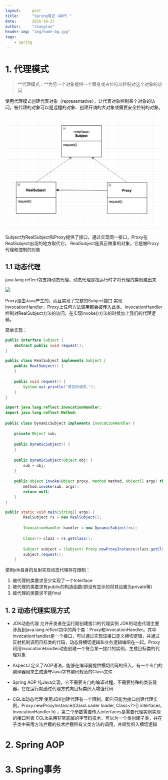```yaml
---
layout:     post
title:      "Spring笔记（AOP）"
date:       2016-10-27
author:     "zhangtao"
header-img: "img/home-bg.jpg"
tags:
    - Spring
---
```



# 1. 代理模式

>**代理模式：**为另一个对象提供一个替身或占位符以控制对这个对象的访问

使用代理模式创建代表对象（representative），让代表对象控制某个对象的访问，被代理的对象可以是远程的对象、创建开销的大对象或需要安全控制的对象。

![proxy](/img/in-post/proxy.png)

Subject为RealSubject和Proxy提供了接口，通过实现同一接口，Proxy在RealSubject出现的地方取代它。
RealSubject是真正做事的对象，它是被Proxy代理和控制的对象

## 1.1 动态代理

java.lang.reflect包支持动态代理，动态代理是指运行时才将代理的类创建出来

![](/invoke/proxy.png)

Proxy是由Java产生的，而且实现了完整的Subject接口
实现InvocationHandler，Proxy上任何方法调用都会被传入此类。InvocationHandler控制对RealSubject方法的访问，在实现invoke()方法的时候加上我们的代理逻辑。

简单实现：

```java
public interface Subject {
	abstract public void request();
}
```

```java
public class RealSubject implements Subject {
	public RealSubject() {
	}

	public void request() {
		System.out.println("真实的请求.");
	}
}
```

```java
import java.lang.reflect.InvocationHandler;
import java.lang.reflect.Method;

public class DynamicSubject implements InvocationHandler {

	private Object sub;

	public DynamicSubject() {
	}

	public DynamicSubject(Object obj) {
		sub = obj;
	}

	public Object invoke(Object proxy, Method method, Object[] args) throws Throwable {
		method.invoke(sub, args);
		return null;
	}
}
```

```java
public static void main(String[] args) {
		RealSubject rs = new RealSubject();

		InvocationHandler handler = new DynamicSubject(rs);

		Class<?> clazz = rs.getClass();

		Subject subject = (Subject) Proxy.newProxyInstance(clazz.getClassLoader(), clazz.getInterfaces(), handler);
		subject.request();
	}
```

使用jdk自身的反射实现动态代理存在限制：
1. 被代理的类要求至少实现了一个Interface
2. 被代理的类要求有public的构造函数(即没有显示的将其设置为private等)
3. 被代理的类要求不是final

## 1. 2 动态代理实现方式

- JDK动态代理
允许开发者在运行期创建接口的代理实例
JDK的动态代理主要涉及到java.lang.reflect包中的两个类：Proxy和InvocationHandler。其中InvocationHandler是一个接口，可以通过实现该接口定义横切逻辑，并通过反射机制调用目标类的代码，动态将横切逻辑和业务逻辑编织在一起。Proxy利用InvocationHandler动态创建一个符合某一接口的实例，生成目标类的代理对象

- AspectJ
定义了AOP语法，能够在编译器提供横切代码的织入，有一个专门的编译器用来生成遵守Java字节编码规范的Class文件

- Spring AOP
纯Java实现，它不需要专门的编译过程，不需要特殊的类装载器，它在运行期通过代理方式向目标类织入增强代码

- CGLib动态代理
使用JDK创建代理有一个限制，即它只能为接口创建代理实例，Proxy.newProxyInstance(ClassLoader loader, Class<?>[] interfaces, InvocationHandler h) ，第二个参数需要传入interfaces是需要代理实例实现的接口列表
CGLib采用非常底层的字节码技术，可以为一个类创建子类，并在子类中采用方法拦截的技术拦截所有父类方法的调用，并顺势织入横切逻辑

# 2. Spring AOP
# 3. Spring事务
